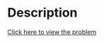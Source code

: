 # Description
[Click here to view the problem](https://www.hackerrank.com/challenges/the-time-in-words/problem)
